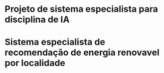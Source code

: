 # Projeto de sistema especialista para disciplina de IA

# Sistema especialista de recomendação de energia renovavel por localidade
